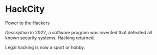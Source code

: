 # HackCity
Power to the Hackers

*Description*
In 2022, a software program was invented that defeated all known security systems. Hacking returned.

Legal hacking is now a sport or hobby.



